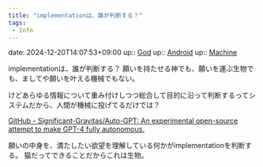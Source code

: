 ```yaml
---
title: "implementationは、誰が判断する？"
tags:
 - Info
---
```


date: 2024-12-20T14:07:53+09:00
up:: [God](Bar/Novel/Topics/God.md)
up:: [Android](Bar/Novel/Topics/Android.md)
up:: [Machine](../Bar/Novel/Topics/Machine.md)

implementationは、誰が判断する？
願いを持たせる神でも、願いを運ぶ生物でも、ましてや願いを叶える機械でもない。

けどあらゆる情報について重み付けしつつ総合して目的に沿って判断するってシステムだから、人間が機械に投げてるだけでは？

[GitHub - Significant-Gravitas/Auto-GPT: An experimental open-source attempt to make GPT-4 fully autonomous.](https://github.com/Significant-Gravitas/Auto-GPT)

願いの中身を、満たしたい欲望を理解している何かがimplementationを判断する。
猫だってできることだからこれは生物。